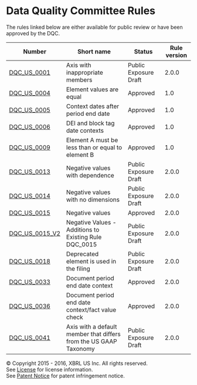 # Data Quality Committee Rules

The rules linked below are either available for public review or have been approved by the DQC.

| Number | Short name | Status | Rule version |
| ----- | ----- | ----- | ----- |
| [DQC_US_0001](DQC_US_0001/DQC_0001.md) | Axis with inappropriate members | Public Exposure Draft | 2.0.0 |
| [DQC_US_0004](DQC_US_0004/DQC_0004.md) | Element values are equal | Approved | 1.0 |
| [DQC_US_0005](DQC_US_0005/DQC_0005.md) | Context dates after period end date | Approved | 1.0 |
| [DQC_US_0006](DQC_US_0006/DQC_0006.md) | DEI and block tag date contexts | Approved | 1.0 |
| [DQC_US_0009](DQC_US_0009/DQC_0009.md) | Element A must be less than or equal to element B | Approved | 1.0 |
| [DQC_US_0013](DQC_US_0013/DQC_0013.md) | Negative values with dependence | Public Exposure Draft | 2.0.0 |
| [DQC_US_0014](DQC_US_0014/DQC_0014.md) | Negative values with no dimensions | Public Exposure Draft | 2.0.0 |
| [DQC_US_0015](DQC_US_0015/DQC_0015.md) | Negative values | Approved | 2.0.0 |
| [DQC_US_0015_V2](DQC_US_0015/DQC_0015_V2.md) | Negative Values - Additions to Existing Rule DQC_0015 | Public Exposure Draft | 2.0.0 |
| [DQC_US_0018](DQC_US_0018/DQC_0018.md) | Deprecated element is used in the filing | Public Exposure Draft | 2.0.0 |
| [DQC_US_0033](DQC_US_0033/DQC_0033.md) | Document period end date context | Approved | 2.0.0   |
| [DQC_US_0036](DQC_US_0036/DQC_0036.md) | Document period end date context/fact value check | Approved | 2.0.0 |
| [DQC_US_0041](DQC_US_0041/DQC_0041.md) | Axis with a default member that differs from the US GAAP Taxonomy | Public Exposure Draft | 2.0.0 |

© Copyright 2015 - 2016, XBRL US Inc. All rights reserved.   
See [License](../License.md) for license information.  
See [Patent Notice](../PatentNotice.md) for patent infringement notice.
